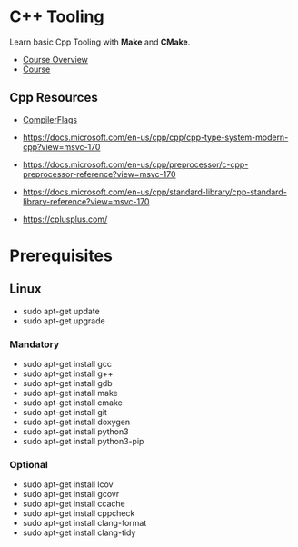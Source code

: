 # C++ Tooling

Learn basic Cpp Tooling with **Make** and **CMake**.

- [Course Overview](https://www.udemy.com/course/c-projekte-fur-fortgeschrittene-cmake-tests-und-tooling/)
- [Course](https://www.udemy.com/course/c-projekte-fur-fortgeschrittene-cmake-tests-und-tooling/learn/lecture/21544122#overview)

## Cpp Resources

- [CompilerFlags](https://www.rapidtables.com/code/linux/gcc.html)

- <https://docs.microsoft.com/en-us/cpp/cpp/cpp-type-system-modern-cpp?view=msvc-170>
- <https://docs.microsoft.com/en-us/cpp/preprocessor/c-cpp-preprocessor-reference?view=msvc-170>
- <https://docs.microsoft.com/en-us/cpp/standard-library/cpp-standard-library-reference?view=msvc-170>

- <https://cplusplus.com/>

# Prerequisites

## Linux

- sudo apt-get update
- sudo apt-get upgrade

### Mandatory

- sudo apt-get install gcc
- sudo apt-get install g++
- sudo apt-get install gdb
- sudo apt-get install make
- sudo apt-get install cmake
- sudo apt-get install git
- sudo apt-get install doxygen
- sudo apt-get install python3
- sudo apt-get install python3-pip

### Optional

- sudo apt-get install lcov
- sudo apt-get install gcovr
- sudo apt-get install ccache
- sudo apt-get install cppcheck
- sudo apt-get install clang-format
- sudo apt-get install clang-tidy
